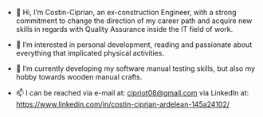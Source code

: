 - 👋 Hi, I’m Costin-Ciprian, an ex-construction Engineer, with a strong commitment to change the direction of my career path and acquire new skills in regards with Quality Assurance inside the IT field of work.

- 👀 I’m interested in personal development, reading and passionate about everything that implicated physical activities.

- 🌱 I’m currently developing my software manual testing skills, but also my hobby towards wooden manual crafts.

- 📫 I can be reached via e-mail at:  cipriot08@gmail.com 
                     via LinkedIn at: https://www.linkedin.com/in/costin-ciprian-ardelean-145a24102/

<!---
Costin-Ciprian/Costin-Ciprian is a ✨ special ✨ repository because its `README.md` (this file) appears on your GitHub profile.
You can click the Preview link to take a look at your changes.
--->
